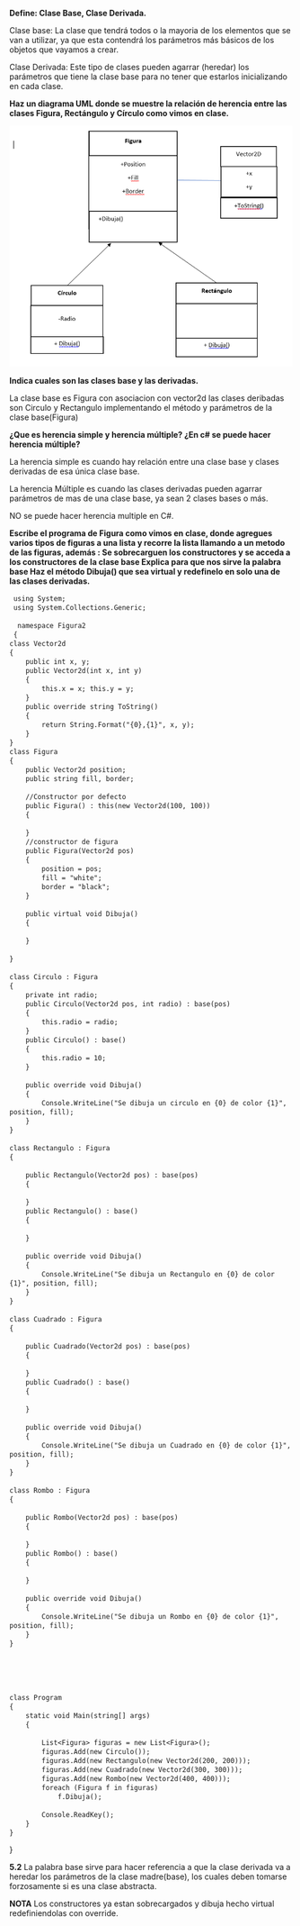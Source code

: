
**Define: Clase Base, Clase Derivada.**

Clase base: La clase que tendrá todos o la mayoria de los elementos que se van a utilizar, ya que esta contendrá los parámetros más básicos de los objetos que vayamos a crear.

Clase Derivada: Este tipo de clases pueden agarrar (heredar) los parámetros que tiene la clase base para no tener que estarlos inicializando en cada clase.

**Haz un diagrama UML donde se muestre la relación de herencia entre las  clases Figura, Rectángulo y Círculo como vimos en clase.**

![UML](./Imagenes/UML.PNG)


**Indica cuales son las clases base y las derivadas.**

La clase base es Figura con asociacion con vector2d
las clases deribadas son Circulo y Rectangulo implementando el método y parámetros de la clase base(Figura)

**¿Que es herencia simple y herencia múltiple? ¿En c# se puede hacer herencia múltiple?**

La herencia simple es cuando hay relación entre una clase base y clases derivadas de esa única clase base.


La herencia Múltiple es cuando las clases derivadas pueden agarrar parámetros de mas de una clase base, ya sean 2 clases bases o más.

NO se puede hacer herencia multiple en C#.

**Escribe el programa de Figura como vimos en clase, donde agregues varios tipos de figuras a una lista y recorre la lista llamando a un metodo de las figuras, además :
 Se sobrecarguen los constructores y se acceda a los constructores de la clase base 
Explica para que nos sirve la palabra base
 Haz el método Dibuja() que sea virtual y redefinelo en solo una de las clases derivadas.** 

     using System;
     using System.Collections.Generic;

      namespace Figura2
     {
    class Vector2d
    {
        public int x, y;
        public Vector2d(int x, int y)
        {
            this.x = x; this.y = y;
        }
        public override string ToString()
        {
            return String.Format("{0},{1}", x, y);
        }
    }
    class Figura
    {
        public Vector2d position;
        public string fill, border;

        //Constructor por defecto 
        public Figura() : this(new Vector2d(100, 100))
        {

        }
        //constructor de figura
        public Figura(Vector2d pos)
        {
            position = pos;
            fill = "white";
            border = "black";
        }

        public virtual void Dibuja()
        {
            
        }

    }

    class Circulo : Figura
    {
        private int radio;
        public Circulo(Vector2d pos, int radio) : base(pos)
        {
            this.radio = radio;
        }
        public Circulo() : base()
        {
            this.radio = 10;
        }

        public override void Dibuja()
        {
            Console.WriteLine("Se dibuja un circulo en {0} de color {1}", position, fill);
        }
    }

    class Rectangulo : Figura
    {

        public Rectangulo(Vector2d pos) : base(pos)
        {

        }
        public Rectangulo() : base()
        {

        }

        public override void Dibuja()
        {
            Console.WriteLine("Se dibuja un Rectangulo en {0} de color {1}", position, fill);
        }
    }

    class Cuadrado : Figura
    {

        public Cuadrado(Vector2d pos) : base(pos)
        {

        }
        public Cuadrado() : base()
        {

        }

        public override void Dibuja()
        {
            Console.WriteLine("Se dibuja un Cuadrado en {0} de color {1}", position, fill);
        }
    }

    class Rombo : Figura
    {

        public Rombo(Vector2d pos) : base(pos)
        {

        }
        public Rombo() : base()
        {

        }

        public override void Dibuja()
        {
            Console.WriteLine("Se dibuja un Rombo en {0} de color {1}", position, fill);
        }
    }





    class Program
    {
        static void Main(string[] args)
        {

            List<Figura> figuras = new List<Figura>();
            figuras.Add(new Circulo());
            figuras.Add(new Rectangulo(new Vector2d(200, 200)));
            figuras.Add(new Cuadrado(new Vector2d(300, 300)));
            figuras.Add(new Rombo(new Vector2d(400, 400)));
            foreach (Figura f in figuras)
                f.Dibuja();

            Console.ReadKey();
        }
    }
}



**5.2**
La palabra base sirve para hacer referencia a que la clase derivada va a heredar los parámetros de la clase madre(base), los cuales deben tomarse forzosamente si es una clase abstracta.


**NOTA**
Los constructores ya estan sobrecargados y dibuja hecho virtual redefiniendolas con override.

